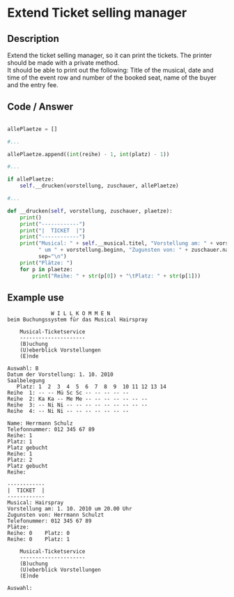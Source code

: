 # Extend Ticket selling manager

## Description 
Extend the ticket selling manager, so it can print the tickets. The printer should be made with a
private method. <br>
It should be able to print out the following: Title of the musical, date and time of the event 
row and number of the booked seat, name of the buyer and the entry fee.

## Code / Answer
```python

allePlaetze = []

#...

allePlaetze.append((int(reihe) - 1, int(platz) - 1))

#...

if allePlaetze:
    self.__drucken(vorstellung, zuschauer, allePlaetze)

#...

def __drucken(self, vorstellung, zuschauer, plaetze):
    print()
    print("------------")
    print("|  TICKET  |")
    print("------------")
    print("Musical: " + self.__musical.titel, "Vorstellung am: " + vorstellung.datum +
          " um " + vorstellung.beginn, "Zugunsten von: " + zuschauer.name, "Telefonummer: " + zuschauer.tel,
          sep="\n")
    print("Plätze: ")
    for p in plaetze:
        print("Reihe: " + str(p[0]) + "\tPlatz: " + str(p[1]))
```

## Example use
```
              W I L L K O M M E N
beim Buchungssystem für das Musical Hairspray

    Musical-Ticketservice
    ---------------------
    (B)uchung
    (U)eberblick Vorstellungen
    (E)nde
    
Auswahl: B
Datum der Vorstellung: 1. 10. 2010
Saalbelegung
   Platz: 1  2  3  4  5  6  7  8  9  10 11 12 13 14
Reihe  1: -- -- Mü Sc Sc -- -- -- -- -- 
Reihe  2: Ka Ka -- Me Me -- -- -- -- -- -- -- 
Reihe  3: -- Ni Ni -- -- -- -- -- -- -- -- -- 
Reihe  4: -- Ni Ni -- -- -- -- -- -- -- 

Name: Herrmann Schulz
Telefonnummer: 012 345 67 89
Reihe: 1
Platz: 1
Platz gebucht
Reihe: 1
Platz: 2
Platz gebucht
Reihe: 

------------
|  TICKET  |
------------
Musical: Hairspray
Vorstellung am: 1. 10. 2010 um 20.00 Uhr
Zugunsten von: Herrmann Schulzt
Telefonummer: 012 345 67 89
Plätze: 
Reihe: 0	Platz: 0
Reihe: 0	Platz: 1

    Musical-Ticketservice
    ---------------------
    (B)uchung
    (U)eberblick Vorstellungen
    (E)nde
    
Auswahl: 
```